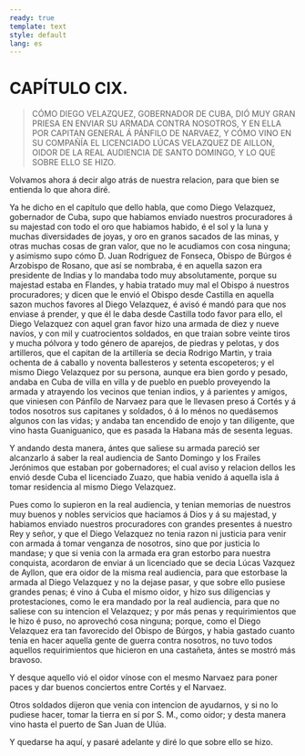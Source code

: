```yaml
---
ready: true
template: text
style: default
lang: es
---
```


# CAPÍTULO CIX.

> CÓMO DIEGO VELAZQUEZ, GOBERNADOR DE CUBA, DIÓ MUY GRAN PRIESA EN ENVIAR
> SU ARMADA CONTRA NOSOTROS, Y EN ELLA POR CAPITAN GENERAL Á PÁNFILO DE
> NARVAEZ, Y CÓMO VINO EN SU COMPAÑÍA EL LICENCIADO LÚCAS VELAZQUEZ DE
> AILLON, OIDOR DE LA REAL AUDIENCIA DE SANTO DOMINGO, Y LO QUE SOBRE
> ELLO SE HIZO.


Volvamos ahora á decir algo atrás de nuestra relacion, para que bien se
entienda lo que ahora diré.

Ya he dicho en el capítulo que dello habla, que como Diego Velazquez,
gobernador de Cuba, supo que habiamos enviado nuestros procuradores á
su majestad con todo el oro que habiamos habido, é el sol y la luna y
muchas diversidades de joyas, y oro en granos sacados de las minas,
y otras muchas cosas de gran valor, que no le acudiamos con cosa
ninguna; y asimismo supo cómo D. Juan Rodriguez de Fonseca, Obispo de
Búrgos é Arzobispo de Rosano, que así se nombraba, é en aquella sazon
era presidente de Indias y lo mandaba todo muy absolutamente, porque
su majestad estaba en Flandes, y habia tratado muy mal el Obispo á
nuestros procuradores; y dicen que le envió el Obispo desde Castilla
en aquella sazon muchos favores al Diego Velazquez, é avisó é mandó
para que nos enviase á prender, y que él le daba desde Castilla todo
favor para ello, el Diego Velazquez con aquel gran favor hizo una
armada de diez y nueve navíos, y con mil y cuatrocientos soldados,
en que traian sobre veinte tiros y mucha pólvora y todo género de
aparejos, de piedras y pelotas, y dos artilleros, que el capitan de
la artillería se decia Rodrigo Martin, y traia ochenta de á caballo y
noventa ballesteros y setenta escopeteros; y el mismo Diego Velazquez
por su persona, aunque era bien gordo y pesado, andaba en Cuba de
villa en villa y de pueblo en pueblo proveyendo la armada y atrayendo
los vecinos que tenian indios, y á parientes y amigos, que viniesen
con Pánfilo de Narvaez para que le llevasen preso á Cortés y á todos
nosotros sus capitanes y soldados, ó á lo ménos no quedásemos algunos
con las vidas; y andaba tan encendido de enojo y tan diligente, que
vino hasta Guaniguanico, que es pasada la Habana más de sesenta leguas.

Y andando desta manera, ántes que saliese su armada pareció ser
alcanzarlo á saber la real audiencia de Santo Domingo y los Frailes
Jerónimos que estaban por gobernadores; el cual aviso y relacion dellos
les envió desde Cuba el licenciado Zuazo, que habia venido á aquella
isla á tomar residencia al mismo Diego Velazquez.

Pues como lo supieron en la real audiencia, y tenian memorias de
nuestros muy buenos y nobles servicios que haciamos á Dios y á
su majestad, y habiamos enviado nuestros procuradores con grandes
presentes á nuestro Rey y señor, y que el Diego Velazquez no tenia
razon ni justicia para venir con armada á tomar venganza de nosotros,
sino que por justicia lo mandase; y que si venia con la armada era gran
estorbo para nuestra conquista, acordaron de enviar á un licenciado
que se decia Lúcas Vazquez de Ayllon, que era oidor de la misma real
audiencia, para que estorbase la armada al Diego Velazquez y no la
dejase pasar, y que sobre ello pusiese grandes penas; é vino á Cuba
el mismo oidor, y hizo sus diligencias y protestaciones, como le era
mandado por la real audiencia, para que no saliese con su intencion
el Velazquez; y por más penas y requirimientos que le hizo é puso,
no aprovechó cosa ninguna; porque, como el Diego Velazquez era tan
favorecido del Obispo de Búrgos, y habia gastado cuanto tenia en
hacer aquella gente de guerra contra nosotros, no tuvo todos aquellos
requirimientos que hicieron en una castañeta, ántes se mostró más
bravoso.

Y desque aquello vió el oidor vínose con el mesmo Narvaez para poner
paces y dar buenos conciertos entre Cortés y el Narvaez.

Otros soldados dijeron que venia con intencion de ayudarnos, y si no
lo pudiese hacer, tomar la tierra en sí por S. M., como oidor; y desta
manera vino hasta el puerto de San Juan de Ulúa.

Y quedarse ha aquí, y pasaré adelante y diré lo que sobre ello se hizo.
